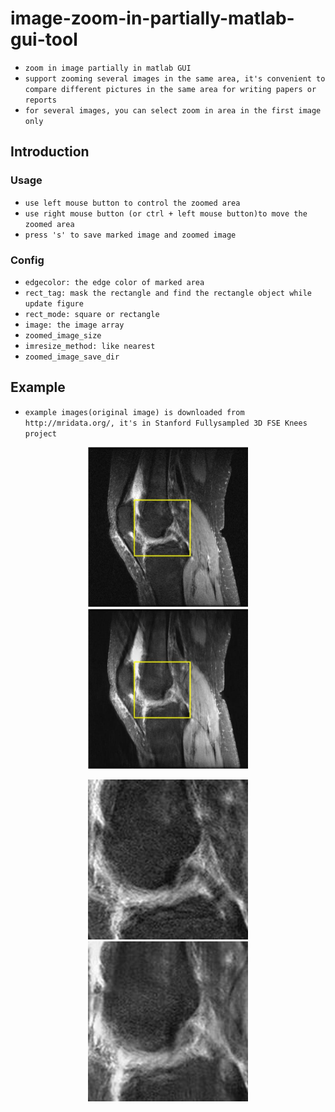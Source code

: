 # image-zoom-in-partially-matlab-gui-tool
* `zoom in image partially in matlab GUI`
* `support zooming several images in the same area, it's convenient to compare different pictures in the same area for writing papers or reports`
* `for several images, you can select zoom in area in the first image only`
## Introduction
### Usage
* `use left mouse button to control the zoomed area`
* `use right mouse button (or ctrl + left mouse button)to move the zoomed area`
* `press 's' to save marked image and zoomed image`
### Config
* `edgecolor: the edge color of marked area`
* `rect_tag: mask the rectangle and find the rectangle object while update figure`
* `rect_mode: square or rectangle`
* `image: the image array`
* `zoomed_image_size`
* `imresize_method: like nearest`
* `zoomed_image_save_dir`

## Example
* `example images(original image) is downloaded from http://mridata.org/, it's in Stanford Fullysampled 3D FSE Knees project`

<p align="center">
	<img src="/res/orig_marked.jpg" height="256px" width="256px">
	<img src="/res/pred_marked.jpg" height="256px" width="256px">
</p>



<p align="center">
	<img src="/res/orig_croped.jpg" height="256px" width="256px">
	<img src="/res/pred_croped.jpg" height="256px" width="256px">
</p>

